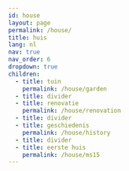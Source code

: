 ```yaml
---
id: house
layout: page
permalink: /house/
title: huis
lang: nl
nav: true
nav_order: 6
dropdown: true
children:
  - title: tuin
    permalink: /house/garden
  - title: divider
  - title: renovatie
    permalink: /house/renovation
  - title: divider
  - title: geschiedenis
    permalink: /house/history
  - title: divider    
  - title: eerste huis
    permalink: /house/ms15
---
```


